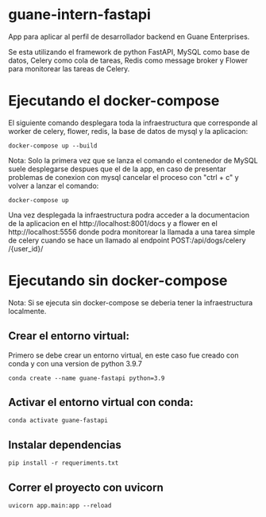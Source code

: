 # guane-intern-fastapi

App para aplicar al perfil de desarrollador backend en Guane Enterprises. 

Se esta utilizando el framework de python FastAPI, MySQL como base de datos, Celery como cola de tareas, Redis como message broker y Flower para monitorear las tareas de Celery.


# Ejecutando el docker-compose

El siguiente comando desplegara toda la infraestructura que corresponde al worker de celery, flower, redis, la base de datos de mysql y la aplicacion: 

```console
docker-compose up --build
``` 

Nota: Solo la primera vez que se lanza el comando el contenedor de MySQL suele desplegarse despues que el de la app, en caso de presentar problemas de conexion con mysql cancelar el proceso con "ctrl + c" y volver a lanzar el comando:

```console
docker-compose up 
``` 

Una vez desplegada la infraestructura podra acceder a la documentacion de la aplicacion en el http://localhost:8001/docs y a flower en el http://localhost:5556 donde podra monitorear la llamada a una tarea simple de celery cuando se hace un llamado al endpoint POST: ​/api​/dogs​/celery​/{user_id}​/ 


# Ejecutando sin docker-compose

Nota: Si se ejecuta sin docker-compose se deberia tener la infraestructura localmente.


## Crear el entorno virtual:

Primero se debe crear un entorno virtual, en este caso fue creado con conda y con una version de python 3.9.7

```console
conda create --name guane-fastapi python=3.9
```


## Activar el entorno virtual con conda:

```console
conda activate guane-fastapi
```


## Instalar dependencias

```console
pip install -r requeriments.txt
```


## Correr el proyecto con uvicorn

```console
uvicorn app.main:app --reload
```
